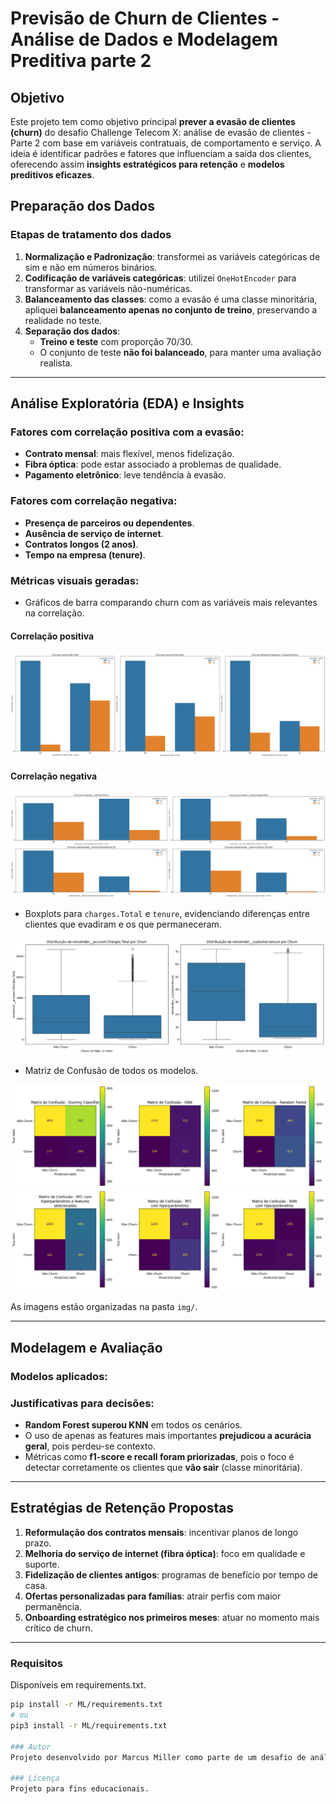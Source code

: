 # Previsão de Churn de Clientes - Análise de Dados e Modelagem Preditiva parte 2

##  Objetivo

Este projeto tem como objetivo principal **prever a evasão de clientes (churn)** do desafio Challenge Telecom X: análise de evasão de clientes - Parte 2 com base em variáveis contratuais, de comportamento e serviço. A ideia é identificar padrões e fatores que influenciam a saída dos clientes, oferecendo assim **insights estratégicos para retenção** e **modelos preditivos eficazes**.

## Preparação dos Dados

### Etapas de tratamento dos dados

1. **Normalização e Padronização**: transformei as variáveis categóricas de sim e não em números binários.
2. **Codificação de variáveis categóricas**: utilizei `OneHotEncoder` para transformar as variáveis não-numéricas.
3. **Balanceamento das classes**: como a evasão é uma classe minoritária, apliquei **balanceamento apenas no conjunto de treino**, preservando a realidade no teste.
4. **Separação dos dados**:
   - **Treino e teste** com proporção 70/30.
   - O conjunto de teste **não foi balanceado**, para manter uma avaliação realista.

---

## Análise Exploratória (EDA) e Insights

### Fatores com **correlação positiva** com a evasão:
- **Contrato mensal**: mais flexível, menos fidelização.
- **Fibra óptica**: pode estar associado a problemas de qualidade.
- **Pagamento eletrônico**: leve tendência à evasão.

### Fatores com **correlação negativa**:
- **Presença de parceiros ou dependentes**.
- **Ausência de serviço de internet**.
- **Contratos longos (2 anos)**.
- **Tempo na empresa (tenure)**.

### Métricas visuais geradas:
- Gráficos de barra comparando churn com as variáveis mais relevantes na correlação.
#### Correlação positiva
<img src='img/corr_pos.png'>

#### Correlação negativa
<img src='img/corr_neg.png'>

- Boxplots para `charges.Total` e `tenure`, evidenciando diferenças entre clientes que evadiram e os que permaneceram.
<img src='img/boxplot.png'>

- Matriz de Confusão de todos os modelos.
<img src='img/matrizes_inicial.png'>
<img src='img/matrizes_secundaria.png'>

As imagens estão organizadas na pasta `img/`.

---

## Modelagem e Avaliação

### Modelos aplicados:

### Justificativas para decisões:

- **Random Forest superou KNN** em todos os cenários.
- O uso de apenas as features mais importantes **prejudicou a acurácia geral**, pois perdeu-se contexto.
- Métricas como **f1-score e recall foram priorizadas**, pois o foco é detectar corretamente os clientes que **vão sair** (classe minoritária).

---

## Estratégias de Retenção Propostas

1. **Reformulação dos contratos mensais**: incentivar planos de longo prazo.
2. **Melhoria do serviço de internet (fibra óptica)**: foco em qualidade e suporte.
3. **Fidelização de clientes antigos**: programas de benefício por tempo de casa.
4. **Ofertas personalizadas para famílias**: atrair perfis com maior permanência.
5. **Onboarding estratégico nos primeiros meses**: atuar no momento mais crítico de churn.

---

### Requisitos

Disponíveis em requirements.txt.

```bash
pip install -r ML/requirements.txt
# ou
pip3 install -r ML/requirements.txt

### Autor
Projeto desenvolvido por Marcus Miller como parte de um desafio de análise de dados no setor de telecomunicações.

### Licença
Projeto para fins educacionais.
